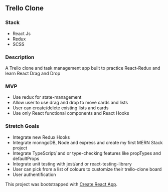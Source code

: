 ## Trello Clone

### Stack

- React Js
- Redux
- SCSS

### Description

A Trello clone and task management app built to practice React-Redux and learn React Drag and Drop

### MVP

- Use redux for state-management
- Allow user to use drag and drop to move cards and lists
- User can create/delete existing lists and cards
- Use only React functional components and React Hooks

### Stretch Goals

- Integrate new Redux Hooks
- Integrate monngoDB, Node and express and create my first MERN Stack project
- Integrate TypeScript/ and or type-checking features like propTypes and defaultProps
- Integrate unit testing with jest/and or react-testing-library
- User can pick from a list of colours to customize their trello-clone board
- User authentification

This project was bootstrapped with [Create React App](https://github.com/facebook/create-react-app).
